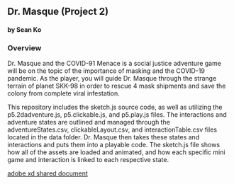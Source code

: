 ## Dr. Masque (Project 2)
#### by Sean Ko


### Overview
Dr. Masque and the COVID-91 Menace is a social justice adventure game will be on the topic of the importance of masking and the COVID-19 pandemic. As the player, you will guide Dr. Masque through the strange terrain of planet SKK-98 in order to rescue 4 mask shipments and save the colony from complete viral infestation. 

This repository includes the sketch.js source code, as well as utilizing the p5.2dadventure.js, p5.clickable.js, and p5.play.js files. The interactions and adventure states are outlined and managed through the adventureStates.csv, clickableLayout.csv, and interactionTable.csv files located in the data folder. Dr. Masque then takes these states and interactions and puts them into a playable code. The sketch.js file shows how all of the assets are loaded and animated, and how each specific mini game and interaction is linked to each respective state. 

[adobe xd shared document](https://xd.adobe.com/view/b7a815ff-1f99-4439-9c01-81fb8aee58a2-e2fb/)


